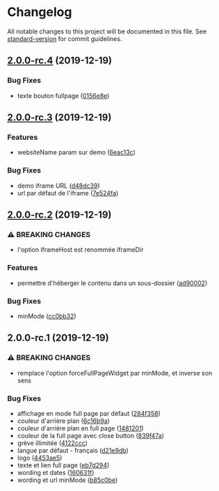 # Changelog

All notable changes to this project will be documented in this file. See [standard-version](https://github.com/conventional-changelog/standard-version) for commit guidelines.

## [2.0.0-rc.4](https://github.com/noelmace/widget-engreve/compare/v2.0.0-rc.3...v2.0.0-rc.4) (2019-12-19)


### Bug Fixes

* texte bouton fullpage ([0156e8e](https://github.com/noelmace/widget-engreve/commit/0156e8e03dda3896b35ff08044bf253dd7cac4dc))

## [2.0.0-rc.3](https://github.com/noelmace/widget-engreve/compare/v2.0.0-rc.2...v2.0.0-rc.3) (2019-12-19)


### Features

* websiteName param sur demo ([6eac13c](https://github.com/noelmace/widget-engreve/commit/6eac13ca426def43ee735ba7490d5cb3fad0785c))


### Bug Fixes

* demo iframe URL ([d48dc39](https://github.com/noelmace/widget-engreve/commit/d48dc39c2c846e0a64ee359e510d947a0f022864))
* url par défaut de l'iframe ([7e524fa](https://github.com/noelmace/widget-engreve/commit/7e524faae5e2eb446e21cf628e083677613ddbda))

## [2.0.0-rc.2](https://github.com/noelmace/widget-engreve/compare/v2.0.0-rc.1...v2.0.0-rc.2) (2019-12-19)


### ⚠ BREAKING CHANGES

* l'option iframeHost est renommée iframeDir

### Features

* permettre d'héberger le contenu dans un sous-dossier ([ad90002](https://github.com/noelmace/widget-engreve/commit/ad90002ac6063eaaf4f62fa5b70f026f786b30cf))


### Bug Fixes

* minMode ([cc0bb32](https://github.com/noelmace/widget-engreve/commit/cc0bb32b6999d6a7e642c54545287ba9715e6fb5))

## 2.0.0-rc.1 (2019-12-19)


### ⚠ BREAKING CHANGES

* remplace l'option forceFullPageWidget par minMode, et
inverse son sens

### Bug Fixes

* affichage en mode full page par défaut ([284f358](https://github.com/noelmace/widget-engreve/commit/284f35855ccd67e49cedaf8d7b5efeae14ba5446))
* couleur d'arrière plan ([6c16b9a](https://github.com/noelmace/widget-engreve/commit/6c16b9a1cd35c635fe97a327d8600d76b449d256))
* couleur d'arrière plan en full page ([1481201](https://github.com/noelmace/widget-engreve/commit/14812019b0a0b25497a6d1b56dd89a5a6fa645f9))
* couleur de la full page avec close button ([839f47a](https://github.com/noelmace/widget-engreve/commit/839f47a0dda1ee89f73e49609ce966a871127f4d))
* grève illimitée ([4122ccc](https://github.com/noelmace/widget-engreve/commit/4122ccc75f17ce7007af0156ef7b89ff1661604b))
* langue par défaut - français ([d21e9db](https://github.com/noelmace/widget-engreve/commit/d21e9db9b66213889c5c3a345f997e70e56783ac))
* logo ([4453ae5](https://github.com/noelmace/widget-engreve/commit/4453ae5d6a5939369806fb93d07fe964a573eba7))
* texte et lien full page ([eb7d294](https://github.com/noelmace/widget-engreve/commit/eb7d2947cabf467529b10c4f3c61c2a01715d3cf))
* wording et dates ([160631f](https://github.com/noelmace/widget-engreve/commit/160631fd0284ce781f41fa9e59075ffc6c58867c))
* wording et url minMode ([b85c0be](https://github.com/noelmace/widget-engreve/commit/b85c0be1dc73f67df09a1b2015e4fde11a31f58d))
